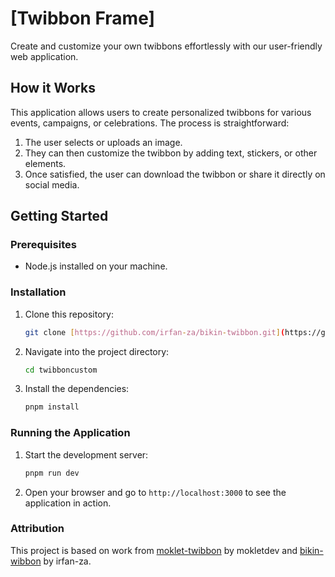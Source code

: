# [Twibbon Frame]

Create and customize your own twibbons effortlessly with our user-friendly web application.

## How it Works

This application allows users to create personalized twibbons for various events, campaigns, or celebrations. The process is straightforward:

1. The user selects or uploads an image.
2. They can then customize the twibbon by adding text, stickers, or other elements.
3. Once satisfied, the user can download the twibbon or share it directly on social media.

## Getting Started

### Prerequisites

- Node.js installed on your machine.

### Installation

1. Clone this repository:
   ```bash
   git clone [https://github.com/irfan-za/bikin-twibbon.git](https://github.com/tancysam/twibboncustom.git)
   ```
2. Navigate into the project directory:
   ```bash
   cd twibboncustom
   ```
3. Install the dependencies:
   ```bash
   pnpm install
   ```

### Running the Application

1. Start the development server:
   ```bash
   pnpm run dev
   ```
2. Open your browser and go to `http://localhost:3000` to see the application in action.

### Attribution

This project is based on work from [moklet-twibbon](https://github.com/mokletdev/moklet-twibbon) by mokletdev and [bikin-wibbon](https://github.com/irfan-za/bikin-twibbon) by irfan-za.
